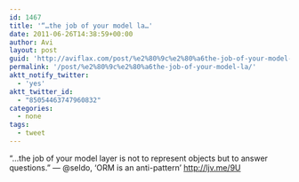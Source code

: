 ```yaml
---
id: 1467
title: '“…the job of your model la…'
date: 2011-06-26T14:38:59+00:00
author: Avi
layout: post
guid: 'http://aviflax.com/post/%e2%80%9c%e2%80%a6the-job-of-your-model-la/'
permalink: '/post/%e2%80%9c%e2%80%a6the-job-of-your-model-la/'
aktt_notify_twitter:
  - 'yes'
aktt_twitter_id:
  - "85054463747960832"
categories:
  - none
tags:
  - tweet
---
```

“…the job of your model layer is not to represent objects but to answer questions.” — @seldo, ‘ORM is an anti-pattern’ <a href="http://ljv.me/9U" rel="nofollow">http://ljv.me/9U</a>